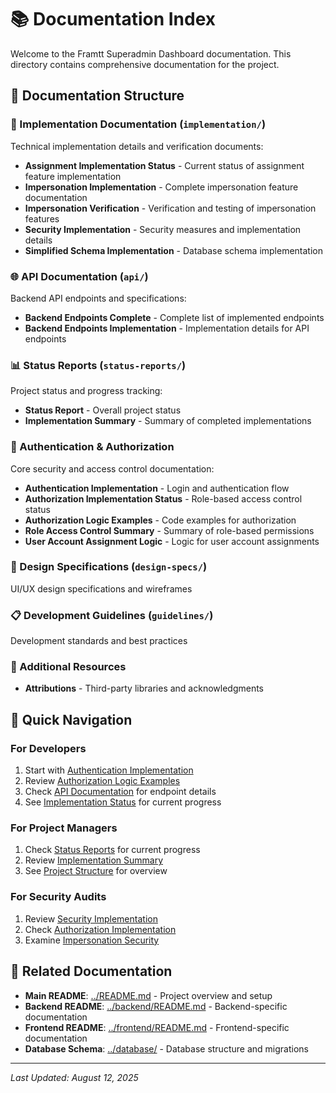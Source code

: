 # 📚 Documentation Index

Welcome to the Framtt Superadmin Dashboard documentation. This directory contains comprehensive documentation for the project.

## 📁 Documentation Structure

### 🔧 Implementation Documentation (`implementation/`)
Technical implementation details and verification documents:
- **Assignment Implementation Status** - Current status of assignment feature implementation
- **Impersonation Implementation** - Complete impersonation feature documentation
- **Impersonation Verification** - Verification and testing of impersonation features
- **Security Implementation** - Security measures and implementation details
- **Simplified Schema Implementation** - Database schema implementation

### 🌐 API Documentation (`api/`)
Backend API endpoints and specifications:
- **Backend Endpoints Complete** - Complete list of implemented endpoints
- **Backend Endpoints Implementation** - Implementation details for API endpoints

### 📊 Status Reports (`status-reports/`)
Project status and progress tracking:
- **Status Report** - Overall project status
- **Implementation Summary** - Summary of completed implementations

### 🔐 Authentication & Authorization
Core security and access control documentation:
- **Authentication Implementation** - Login and authentication flow
- **Authorization Implementation Status** - Role-based access control status
- **Authorization Logic Examples** - Code examples for authorization
- **Role Access Control Summary** - Summary of role-based permissions
- **User Account Assignment Logic** - Logic for user account assignments

### 🎨 Design Specifications (`design-specs/`)
UI/UX design specifications and wireframes

### 📋 Development Guidelines (`guidelines/`)
Development standards and best practices

### 📖 Additional Resources
- **Attributions** - Third-party libraries and acknowledgments

## 🚀 Quick Navigation

### For Developers
1. Start with [Authentication Implementation](AUTHENTICATION_IMPLEMENTATION.md)
2. Review [Authorization Logic Examples](AUTHORIZATION_LOGIC_EXAMPLES.md)
3. Check [API Documentation](api/) for endpoint details
4. See [Implementation Status](implementation/) for current progress

### For Project Managers
1. Check [Status Reports](status-reports/) for current progress
2. Review [Implementation Summary](status-reports/IMPLEMENTATION_SUMMARY.md)
3. See [Project Structure](../PROJECT_STRUCTURE.md) for overview

### For Security Audits
1. Review [Security Implementation](implementation/SECURITY_IMPLEMENTATION_COMPLETE.md)
2. Check [Authorization Implementation](AUTHORIZATION_IMPLEMENTATION_STATUS.md)
3. Examine [Impersonation Security](implementation/IMPERSONATION_VERIFICATION.md)

## 🔗 Related Documentation

- **Main README**: [../README.md](../README.md) - Project overview and setup
- **Backend README**: [../backend/README.md](../backend/README.md) - Backend-specific documentation
- **Frontend README**: [../frontend/README.md](../frontend/README.md) - Frontend-specific documentation
- **Database Schema**: [../database/](../database/) - Database structure and migrations

---

*Last Updated: August 12, 2025*
